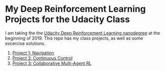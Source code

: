 # My Deep Reinforcement Learning Projects for the Udacity Class

I am taking the the [Udacity Deep Reinforcement Learning nanodegree](https://www.udacity.com/course/deep-reinforcement-learning-nanodegree--nd893) at the beginning of 2019. This repo has my class projects, as well as some excercise solutions.

1. [Project 1: Navigation](project_1_navigation/)
2. [Project 2: Continuous Control](project_2_continuous_control/)
3. [Project 3: Collaborative Multi-Agent RL](project_3_collab_competition)